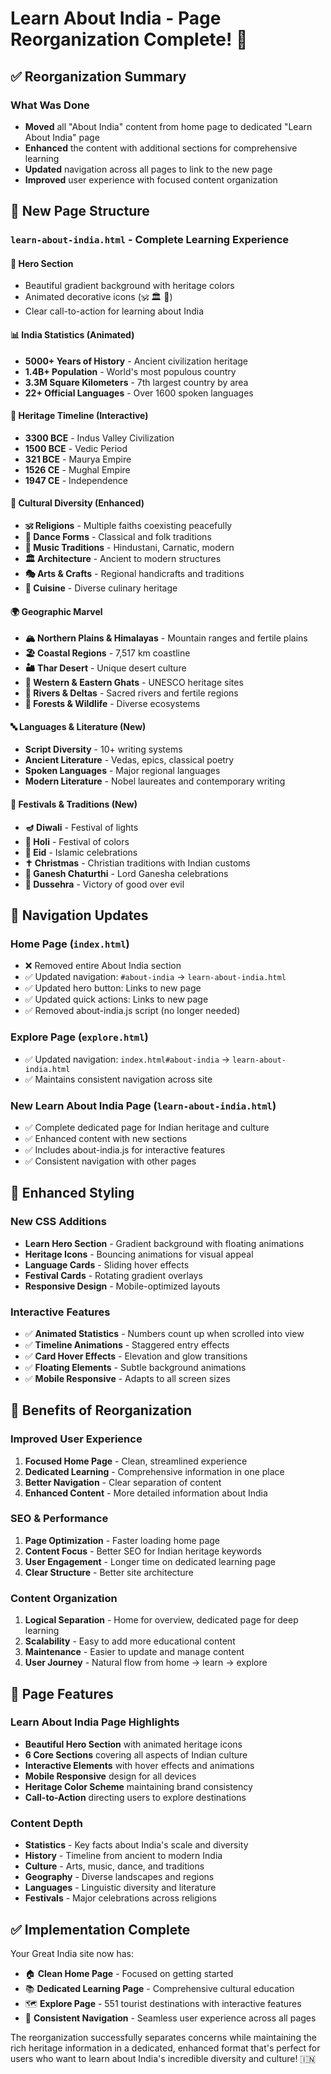 # Learn About India - Page Reorganization Complete! 🎉

## ✅ Reorganization Summary

### What Was Done
- **Moved** all "About India" content from home page to dedicated "Learn About India" page
- **Enhanced** the content with additional sections for comprehensive learning
- **Updated** navigation across all pages to link to the new page
- **Improved** user experience with focused content organization

## 📄 New Page Structure

### `learn-about-india.html` - Complete Learning Experience

#### 🎯 Hero Section
- Beautiful gradient background with heritage colors
- Animated decorative icons (🕉️ 🏛️ 🎨)
- Clear call-to-action for learning about India

#### 📊 India Statistics (Animated)
- **5000+ Years of History** - Ancient civilization heritage
- **1.4B+ Population** - World's most populous country
- **3.3M Square Kilometers** - 7th largest country by area
- **22+ Official Languages** - Over 1600 spoken languages

#### 📜 Heritage Timeline (Interactive)
- **3300 BCE** - Indus Valley Civilization
- **1500 BCE** - Vedic Period
- **321 BCE** - Maurya Empire
- **1526 CE** - Mughal Empire
- **1947 CE** - Independence

#### 🎨 Cultural Diversity (Enhanced)
- **🕉️ Religions** - Multiple faiths coexisting peacefully
- **💃 Dance Forms** - Classical and folk traditions
- **🎵 Music Traditions** - Hindustani, Carnatic, modern
- **🏛️ Architecture** - Ancient to modern structures
- **🎭 Arts & Crafts** - Regional handicrafts and traditions
- **🍛 Cuisine** - Diverse culinary heritage

#### 🌍 Geographic Marvel
- **🏔️ Northern Plains & Himalayas** - Mountain ranges and fertile plains
- **🏖️ Coastal Regions** - 7,517 km coastline
- **🏜️ Thar Desert** - Unique desert culture
- **🌴 Western & Eastern Ghats** - UNESCO heritage sites
- **🌊 Rivers & Deltas** - Sacred rivers and fertile regions
- **🌳 Forests & Wildlife** - Diverse ecosystems

#### 🔤 Languages & Literature (New)
- **Script Diversity** - 10+ writing systems
- **Ancient Literature** - Vedas, epics, classical poetry
- **Spoken Languages** - Major regional languages
- **Modern Literature** - Nobel laureates and contemporary writing

#### 🎪 Festivals & Traditions (New)
- **🪔 Diwali** - Festival of lights
- **🌈 Holi** - Festival of colors
- **🌙 Eid** - Islamic celebrations
- **✝️ Christmas** - Christian traditions with Indian customs
- **🐘 Ganesh Chaturthi** - Lord Ganesha celebrations
- **🎯 Dussehra** - Victory of good over evil

## 🔄 Navigation Updates

### Home Page (`index.html`)
- ❌ Removed entire About India section
- ✅ Updated navigation: `#about-india` → `learn-about-india.html`
- ✅ Updated hero button: Links to new page
- ✅ Updated quick actions: Links to new page
- ✅ Removed about-india.js script (no longer needed)

### Explore Page (`explore.html`)
- ✅ Updated navigation: `index.html#about-india` → `learn-about-india.html`
- ✅ Maintains consistent navigation across site

### New Learn About India Page (`learn-about-india.html`)
- ✅ Complete dedicated page for Indian heritage and culture
- ✅ Enhanced content with new sections
- ✅ Includes about-india.js for interactive features
- ✅ Consistent navigation with other pages

## 🎨 Enhanced Styling

### New CSS Additions
- **Learn Hero Section** - Gradient background with floating animations
- **Heritage Icons** - Bouncing animations for visual appeal
- **Language Cards** - Sliding hover effects
- **Festival Cards** - Rotating gradient overlays
- **Responsive Design** - Mobile-optimized layouts

### Interactive Features
- ✅ **Animated Statistics** - Numbers count up when scrolled into view
- ✅ **Timeline Animations** - Staggered entry effects
- ✅ **Card Hover Effects** - Elevation and glow transitions
- ✅ **Floating Elements** - Subtle background animations
- ✅ **Mobile Responsive** - Adapts to all screen sizes

## 🚀 Benefits of Reorganization

### Improved User Experience
1. **Focused Home Page** - Clean, streamlined experience
2. **Dedicated Learning** - Comprehensive information in one place
3. **Better Navigation** - Clear separation of content
4. **Enhanced Content** - More detailed information about India

### SEO & Performance
1. **Page Optimization** - Faster loading home page
2. **Content Focus** - Better SEO for Indian heritage keywords
3. **User Engagement** - Longer time on dedicated learning page
4. **Clear Structure** - Better site architecture

### Content Organization
1. **Logical Separation** - Home for overview, dedicated page for deep learning
2. **Scalability** - Easy to add more educational content
3. **Maintenance** - Easier to update and manage content
4. **User Journey** - Natural flow from home → learn → explore

## 📱 Page Features

### Learn About India Page Highlights
- **Beautiful Hero Section** with animated heritage icons
- **6 Core Sections** covering all aspects of Indian culture
- **Interactive Elements** with hover effects and animations
- **Mobile Responsive** design for all devices
- **Heritage Color Scheme** maintaining brand consistency
- **Call-to-Action** directing users to explore destinations

### Content Depth
- **Statistics** - Key facts about India's scale and diversity
- **History** - Timeline from ancient to modern India
- **Culture** - Arts, music, dance, and traditions
- **Geography** - Diverse landscapes and regions
- **Languages** - Linguistic diversity and literature
- **Festivals** - Major celebrations across religions

## ✅ Implementation Complete

Your Great India site now has:
- 🏠 **Clean Home Page** - Focused on getting started
- 📚 **Dedicated Learning Page** - Comprehensive cultural education
- 🗺️ **Explore Page** - 551 tourist destinations with interactive features
- 🔗 **Consistent Navigation** - Seamless user experience across all pages

The reorganization successfully separates concerns while maintaining the rich heritage information in a dedicated, enhanced format that's perfect for users who want to learn about India's incredible diversity and culture! 🇮🇳
